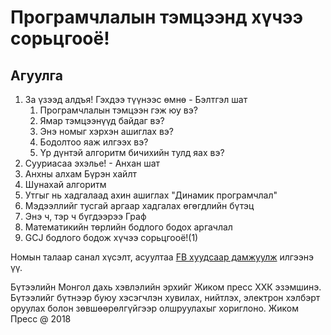 # Програмчлалын тэмцээнд хүчээ сорьцгооё! 

## Агуулга

1. За үзээд алдъя! Гэхдээ түүнээс өмнө - Бэлтгэл шат
   1. Програмчлалын тэмцээн гэж юу вэ?
   2. Ямар тэмцээнүүд байдаг вэ?
   3. Энэ номыг хэрхэн ашиглах вэ?
   4. Бодолтоо яаж илгээх вэ?
   5. Үр дүнтэй алгоритм бичихийн тулд яах вэ?
2. Сууриасаа эхэлье! - Анхан шат
  1. Анхны алхам Бүрэн хайлт          
  2. Шунахай алгоритм   
  3. Утгыг нь хадгалаад ахин ашиглах "Динамик програмчлал"
  4. Мэдээллийг тусгай аргаар хадгалах өгөгдлийн бүтэц
  5. Энэ ч, тэр ч бүгдээрээ Граф
  6. Математикийн төрлийн бодлого бодох аргачлал
  7. GCJ бодлого бодож хүчээ сорьцгооё!(1)


Номын талаар санал хүсэлт, асуултаа [FB хуудсаар дамжуулж](https://www.facebook.com/%D0%A8%D0%BE%D1%80%D0%B3%D0%BE%D0%BE%D0%BB%D0%B6%D1%82%D0%BE%D0%B9-%D0%9D%D0%BE%D0%BC-110449550412343/) илгээнэ үү.


Бүтээлийн Монгол дахь хэвлэлийн эрхийг Жиком пресс ХХК эзэмшинэ. Бүтээлийг бүтнээр буюу хэсэгчлэн хувилах, нийтлэх, электрон хэлбэрт оруулах болон зөвшөөрөлгүйгээр олшруулахыг хориглоно. Жиком Пресс @ 2018
